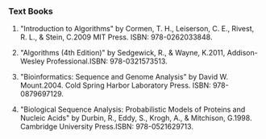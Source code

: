 ### Text Books

1. "Introduction to Algorithms" by Cormen, T. H., Leiserson, C. E., Rivest, R. L., & Stein, C.2009 MIT Press. ISBN: 978-0262033848.


2. "Algorithms (4th Edition)" by Sedgewick, R., & Wayne, K.2011, Addison-Wesley Professional.ISBN: 978-0321573513.


3. "Bioinformatics: Sequence and Genome Analysis" by David W. Mount.2004. Cold Spring Harbor Laboratory Press. ISBN: 978-0879697129.


4. "Biological Sequence Analysis: Probabilistic Models of Proteins and Nucleic Acids" by Durbin, R., Eddy, S., Krogh, A., & Mitchison, G.1998. Cambridge University Press.ISBN: 978-0521629713.
